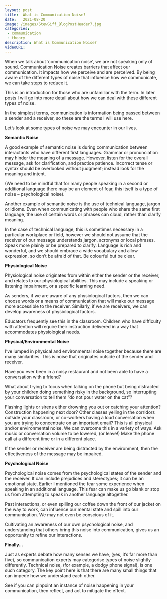 ```yaml
---
layout: post
title:  What is Communication Noise?
date:   2021-08-20
image: /images/StewGiff_BlogPostHeader7.jpg
categories: 
 - communication
 - theory
description: What is Communication Noise?
videoURL:
---
```

When we talk about ‘communication noise’, we are not speaking only of sound. Communication Noise creates barriers that affect our communication. It impacts how we perceive and are perceived. By being aware of the different types of noise that influence how we communicate, we can take steps to reduce it.

This is an introduction for those who are unfamiliar with the term. In later posts I will go into more detail about how we can deal with these different types of noise.

In the simplest terms, communication is information being passed between a sender and a receiver, so these are the terms I will use here.

Let’s look at some types of noise we may encounter in our lives.

**Semantic Noise**

A good example of semantic noise is during communication between interactants who have different first languages. Grammar or pronunciation may hinder the meaning of a message. However, listen for the overall message, ask for clarification, and practice patience. Incorrect tense or syntax should be overlooked without judgment; instead look for the meaning and intent. 

(We need to be mindful that for many people speaking in a second or additional language there may be an element of fear, this itself is a type of noise – psychological noise).

Another example of semantic noise is the use of technical language, jargon or idioms. Even when communicating with people who share the same first language, the use of certain words or phrases can cloud, rather than clarify meaning. 

In the case of technical language, this is sometimes necessary in a particular workplace or field, however we should not assume that the receiver of our message understands jargon, acronyms or local phrases. Speak more plainly or be prepared to clarify.  Language is rich and wonderful, and we should embrace a wide vocabulary and allow expression, so don’t be afraid of that. Be colourful but be clear.


**Physiological Noise**

Physiological noise originates from within either the sender or the receiver, and relates to our physiological abilities. This may include a speaking or listening impairment, or a specific learning need. 

As senders, if we are aware of any physiological factors, then we can choose words or a means of communication that will make our message more accessible to the receiver. Similarly, if we are receivers, we can develop awareness of physiological factors. 

Educators frequently see this in the classroom. Children who have difficulty with attention will require their instruction delivered in a way that accommodates physiological needs.


**Physical/Environmental Noise**

I’ve lumped in physical and environmental noise together because there are many similarities. This is noise that originates outside of the sender and receiver.

Have you ever been in a noisy restaurant and not been able to have a conversation with a friend?

What about trying to focus when talking on the phone but being distracted by your children doing something risky in the background, so interrupting your conversation to tell them “do not pour water on the cat”? 

Flashing lights or sirens either drowning you out or catching your attention? Construction happening next door? Other classes yelling in the corridors outside your classroom, or co-workers having a loud conversation when you are trying to concentrate on an important email? This is all physical and/or environmental noise. We can overcome this in a variety of ways. Ask music or conversation volume to be lowered, (or leave!) Make the phone call at a different time or in a different place.

If the sender or receiver are being distracted by the environment, then the effectiveness of the message may be impaired.

**Psychological Noise**

Psychological noise comes from the psychological states of the sender and the receiver. It can include prejudices and stereotypes; it can be an emotional state. Earlier I mentioned the fear some experience when speaking in an additional language. This fear can make us go blank or stop us from attempting to speak in another language altogether.

Past interactions, or even spilling our coffee down the front of our jacket on the way to work, can influence our mental state and spill into our communication. We may not even be conscious of it. 

Cultivating an awareness of our own psychological noise, and understanding that others bring this noise into communication, gives us an opportunity to refine our interactions.

**Finally…**

Just as experts debate how many senses we have, (yes, it’s far more than five), so communication experts may categorise types of noise slightly differently. Technical noise, (for example, a dodgy phone signal), is one such category. The key point here is that there are many small things that can impede how we understand each other.

See if you can pinpoint an instance of noise happening in your communication, then reflect, and act to mitigate the effect.
